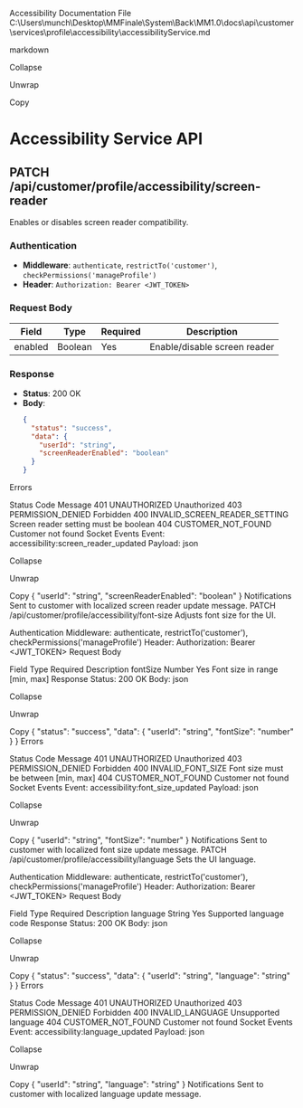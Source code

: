 Accessibility Documentation File
C:\Users\munch\Desktop\MMFinale\System\Back\MM1.0\docs\api\customer\services\profile\accessibility\accessibilityService.md

markdown

Collapse

Unwrap

Copy
# Accessibility Service API

## PATCH /api/customer/profile/accessibility/screen-reader

Enables or disables screen reader compatibility.

### Authentication
- **Middleware**: `authenticate`, `restrictTo('customer')`, `checkPermissions('manageProfile')`
- **Header**: `Authorization: Bearer <JWT_TOKEN>`

### Request Body
| Field   | Type    | Required | Description                    |
|---------|---------|----------|--------------------------------|
| enabled | Boolean | Yes      | Enable/disable screen reader   |

### Response
- **Status**: 200 OK
- **Body**:
  ```json
  {
    "status": "success",
    "data": {
      "userId": "string",
      "screenReaderEnabled": "boolean"
    }
  }
Errors

Status	Code	Message
401	UNAUTHORIZED	Unauthorized
403	PERMISSION_DENIED	Forbidden
400	INVALID_SCREEN_READER_SETTING	Screen reader setting must be boolean
404	CUSTOMER_NOT_FOUND	Customer not found
Socket Events
Event: accessibility:screen_reader_updated
Payload:
json

Collapse

Unwrap

Copy
{
  "userId": "string",
  "screenReaderEnabled": "boolean"
}
Notifications
Sent to customer with localized screen reader update message.
PATCH /api/customer/profile/accessibility/font-size
Adjusts font size for the UI.

Authentication
Middleware: authenticate, restrictTo('customer'), checkPermissions('manageProfile')
Header: Authorization: Bearer <JWT_TOKEN>
Request Body

Field	Type	Required	Description
fontSize	Number	Yes	Font size in range [min, max]
Response
Status: 200 OK
Body:
json

Collapse

Unwrap

Copy
{
  "status": "success",
  "data": {
    "userId": "string",
    "fontSize": "number"
  }
}
Errors

Status	Code	Message
401	UNAUTHORIZED	Unauthorized
403	PERMISSION_DENIED	Forbidden
400	INVALID_FONT_SIZE	Font size must be between [min, max]
404	CUSTOMER_NOT_FOUND	Customer not found
Socket Events
Event: accessibility:font_size_updated
Payload:
json

Collapse

Unwrap

Copy
{
  "userId": "string",
  "fontSize": "number"
}
Notifications
Sent to customer with localized font size update message.
PATCH /api/customer/profile/accessibility/language
Sets the UI language.

Authentication
Middleware: authenticate, restrictTo('customer'), checkPermissions('manageProfile')
Header: Authorization: Bearer <JWT_TOKEN>
Request Body

Field	Type	Required	Description
language	String	Yes	Supported language code
Response
Status: 200 OK
Body:
json

Collapse

Unwrap

Copy
{
  "status": "success",
  "data": {
    "userId": "string",
    "language": "string"
  }
}
Errors

Status	Code	Message
401	UNAUTHORIZED	Unauthorized
403	PERMISSION_DENIED	Forbidden
400	INVALID_LANGUAGE	Unsupported language
404	CUSTOMER_NOT_FOUND	Customer not found
Socket Events
Event: accessibility:language_updated
Payload:
json

Collapse

Unwrap

Copy
{
  "userId": "string",
  "language": "string"
}
Notifications
Sent to customer with localized language update message.